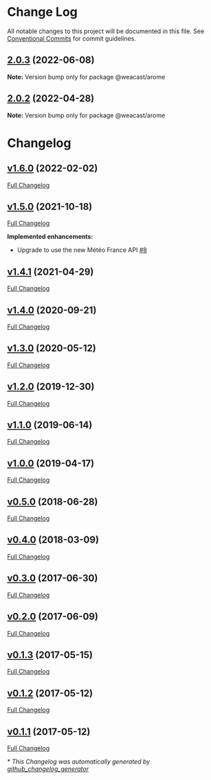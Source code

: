 # Change Log

All notable changes to this project will be documented in this file.
See [Conventional Commits](https://conventionalcommits.org) for commit guidelines.

## [2.0.3](https://github.com/weacast/weacast/compare/v2.0.2...v2.0.3) (2022-06-08)

**Note:** Version bump only for package @weacast/arome





## [2.0.2](https://github.com/weacast/weacast-arome/compare/v2.0.1...v2.0.2) (2022-04-28)

**Note:** Version bump only for package @weacast/arome





# Changelog

## [v1.6.0](https://github.com/weacast/weacast-arome/tree/v1.6.0) (2022-02-02)

[Full Changelog](https://github.com/weacast/weacast-arome/compare/v1.5.0...v1.6.0)

## [v1.5.0](https://github.com/weacast/weacast-arome/tree/v1.5.0) (2021-10-18)

[Full Changelog](https://github.com/weacast/weacast-arome/compare/v1.4.1...v1.5.0)

**Implemented enhancements:**

- Upgrade to use the new Météo France API [\#8](https://github.com/weacast/weacast-arome/issues/8)

## [v1.4.1](https://github.com/weacast/weacast-arome/tree/v1.4.1) (2021-04-29)

[Full Changelog](https://github.com/weacast/weacast-arome/compare/v1.4.0...v1.4.1)

## [v1.4.0](https://github.com/weacast/weacast-arome/tree/v1.4.0) (2020-09-21)

[Full Changelog](https://github.com/weacast/weacast-arome/compare/v1.3.0...v1.4.0)

## [v1.3.0](https://github.com/weacast/weacast-arome/tree/v1.3.0) (2020-05-12)

[Full Changelog](https://github.com/weacast/weacast-arome/compare/v1.2.0...v1.3.0)

## [v1.2.0](https://github.com/weacast/weacast-arome/tree/v1.2.0) (2019-12-30)

[Full Changelog](https://github.com/weacast/weacast-arome/compare/v1.1.0...v1.2.0)

## [v1.1.0](https://github.com/weacast/weacast-arome/tree/v1.1.0) (2019-06-14)

[Full Changelog](https://github.com/weacast/weacast-arome/compare/v1.0.0...v1.1.0)

## [v1.0.0](https://github.com/weacast/weacast-arome/tree/v1.0.0) (2019-04-17)

[Full Changelog](https://github.com/weacast/weacast-arome/compare/v0.5.0...v1.0.0)

## [v0.5.0](https://github.com/weacast/weacast-arome/tree/v0.5.0) (2018-06-28)

[Full Changelog](https://github.com/weacast/weacast-arome/compare/v0.4.0...v0.5.0)

## [v0.4.0](https://github.com/weacast/weacast-arome/tree/v0.4.0) (2018-03-09)

[Full Changelog](https://github.com/weacast/weacast-arome/compare/v0.3.0...v0.4.0)

## [v0.3.0](https://github.com/weacast/weacast-arome/tree/v0.3.0) (2017-06-30)

[Full Changelog](https://github.com/weacast/weacast-arome/compare/v0.2.0...v0.3.0)

## [v0.2.0](https://github.com/weacast/weacast-arome/tree/v0.2.0) (2017-06-09)

[Full Changelog](https://github.com/weacast/weacast-arome/compare/v0.1.3...v0.2.0)

## [v0.1.3](https://github.com/weacast/weacast-arome/tree/v0.1.3) (2017-05-15)

[Full Changelog](https://github.com/weacast/weacast-arome/compare/v0.1.2...v0.1.3)

## [v0.1.2](https://github.com/weacast/weacast-arome/tree/v0.1.2) (2017-05-12)

[Full Changelog](https://github.com/weacast/weacast-arome/compare/v0.1.1...v0.1.2)

## [v0.1.1](https://github.com/weacast/weacast-arome/tree/v0.1.1) (2017-05-12)

[Full Changelog](https://github.com/weacast/weacast-arome/compare/6c9d24ef32eba009e8ee7f4abae54b64d735a955...v0.1.1)



\* *This Changelog was automatically generated by [github_changelog_generator](https://github.com/github-changelog-generator/github-changelog-generator)*
